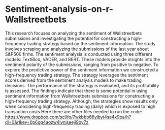 # Sentiment-analysis-on-r-Wallstreetbets
This research focuses on analyzing the sentiment of Wallstreetbets submissions and investigating the potential for constructing a high-frequency trading strategy based on the sentiment information. The study involves scraping and analyzing the submissions of the last year about S&P500 firms. The sentiment analysis is conducted using three different models: TextBlob, VADER, and BERT. These models provide insights into the sentiment polarity of the submissions, ranging from positive to negative. To explore the predictive power of the sentiment information we constructed a high-frequency trading strategy. The strategy leverages the sentiment scores derived from the sentiment analysis models to make trading decisions. The performance of the strategy is evaluated, and its profitability is assessed. The findings indicate that there is some potential in using sentiment information from Wallstreetbets submissions for constructing a high-frequency trading strategy. Although, the strategies show results only when considering high-frequency trading (daily) which is exposed to high transaction costs
Here there are other files needed to run the code: https://www.dropbox.com/scl/fo/7wkbbb66yjbyt4sa4x9ba/h?dl=0&rlkey=0p6gq4aozw4lyniseejl9by7z
